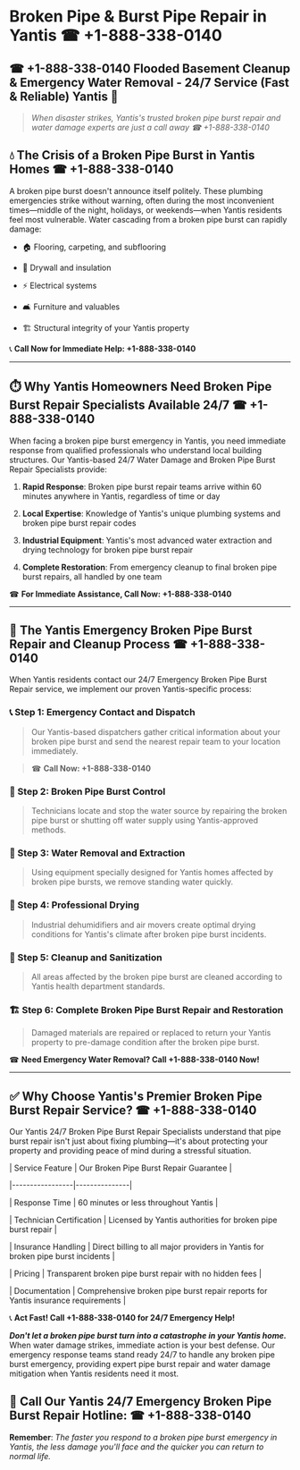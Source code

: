 # Broken Pipe & Burst Pipe Repair in Yantis ☎ +1-888-338-0140  
## ☎ +1-888-338-0140 Flooded Basement Cleanup & Emergency Water Removal - 24/7 Service (Fast & Reliable) Yantis 🚨  

> *When disaster strikes, Yantis's trusted broken pipe burst repair and water damage experts are just a call away ☎ +1-888-338-0140*  

## 💧 The Crisis of a Broken Pipe Burst in Yantis Homes ☎ +1-888-338-0140  

A broken pipe burst doesn't announce itself politely. These plumbing emergencies strike without warning, often during the most inconvenient times—middle of the night, holidays, or weekends—when Yantis residents feel most vulnerable. Water cascading from a broken pipe burst can rapidly damage:  

* 🏠 Flooring, carpeting, and subflooring  
* 🧱 Drywall and insulation  
* ⚡ Electrical systems  
* 🛋️ Furniture and valuables  
* 🏗️ Structural integrity of your Yantis property  

📞 **Call Now for Immediate Help: +1-888-338-0140**  

---  

## ⏱️ Why Yantis Homeowners Need Broken Pipe Burst Repair Specialists Available 24/7 ☎ +1-888-338-0140  

When facing a broken pipe burst emergency in Yantis, you need immediate response from qualified professionals who understand local building structures. Our Yantis-based 24/7 Water Damage and Broken Pipe Burst Repair Specialists provide:  

1. **Rapid Response**: Broken pipe burst repair teams arrive within 60 minutes anywhere in Yantis, regardless of time or day  
2. **Local Expertise**: Knowledge of Yantis's unique plumbing systems and broken pipe burst repair codes  
3. **Industrial Equipment**: Yantis's most advanced water extraction and drying technology for broken pipe burst repair  
4. **Complete Restoration**: From emergency cleanup to final broken pipe burst repairs, all handled by one team  

☎ **For Immediate Assistance, Call Now: +1-888-338-0140**  

---  

## 🔧 The Yantis Emergency Broken Pipe Burst Repair and Cleanup Process ☎ +1-888-338-0140  

When Yantis residents contact our 24/7 Emergency Broken Pipe Burst Repair service, we implement our proven Yantis-specific process:  

### 📞 Step 1: Emergency Contact and Dispatch  
> Our Yantis-based dispatchers gather critical information about your broken pipe burst and send the nearest repair team to your location immediately.  
> ☎ **Call Now: +1-888-338-0140**  

### 🚿 Step 2: Broken Pipe Burst Control  
> Technicians locate and stop the water source by repairing the broken pipe burst or shutting off water supply using Yantis-approved methods.  

### 🌊 Step 3: Water Removal and Extraction  
> Using equipment specially designed for Yantis homes affected by broken pipe bursts, we remove standing water quickly.  

### 💨 Step 4: Professional Drying  
> Industrial dehumidifiers and air movers create optimal drying conditions for Yantis's climate after broken pipe burst incidents.  

### 🧼 Step 5: Cleanup and Sanitization  
> All areas affected by the broken pipe burst are cleaned according to Yantis health department standards.  

### 🏗️ Step 6: Complete Broken Pipe Burst Repair and Restoration  
> Damaged materials are repaired or replaced to return your Yantis property to pre-damage condition after the broken pipe burst.  

☎ **Need Emergency Water Removal? Call +1-888-338-0140 Now!**  

---  

## ✅ Why Choose Yantis's Premier Broken Pipe Burst Repair Service? ☎ +1-888-338-0140  

Our Yantis 24/7 Broken Pipe Burst Repair Specialists understand that pipe burst repair isn't just about fixing plumbing—it's about protecting your property and providing peace of mind during a stressful situation.  

| Service Feature | Our Broken Pipe Burst Repair Guarantee |  
|-----------------|---------------|  
| Response Time | 60 minutes or less throughout Yantis |  
| Technician Certification | Licensed by Yantis authorities for broken pipe burst repair |  
| Insurance Handling | Direct billing to all major providers in Yantis for broken pipe burst incidents |  
| Pricing | Transparent broken pipe burst repair with no hidden fees |  
| Documentation | Comprehensive broken pipe burst repair reports for Yantis insurance requirements |  

📞 **Act Fast! Call +1-888-338-0140 for 24/7 Emergency Help!**  

***Don't let a broken pipe burst turn into a catastrophe in your Yantis home.*** When water damage strikes, immediate action is your best defense. Our emergency response teams stand ready 24/7 to handle any broken pipe burst emergency, providing expert pipe burst repair and water damage mitigation when Yantis residents need it most.  

## 📱 Call Our Yantis 24/7 Emergency Broken Pipe Burst Repair Hotline: ☎ +1-888-338-0140  

**Remember**: *The faster you respond to a broken pipe burst emergency in Yantis, the less damage you'll face and the quicker you can return to normal life.*